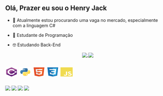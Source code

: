 ## Olá, Prazer eu sou o Henry Jack

  - 🔭 Atualmente estou procurando uma vaga no mercado, especialmente com a linguagem C#
  - 👻 Estudante de Programação
  - 🤓 Estudando Back-End 
  
    <div align="center">
    <a href="https://github.com/jackk-Dev/github-readme-stats">
     <img align="center" src="https://github-readme-stats.vercel.app/api?username=jackk-Dev&show_icons=true&theme=tokyonight" />
    </a>
    <a href="https://github.com/jackk-Dev/github-readme-stats">
     <img align="center" src="https://github-readme-stats.vercel.app/api/top-langs/?username=jackk-Dev&langs_count=8&layout=compact&theme=tokyonight" />
    </a>
    </div>
  
  <div style="display: inline_block"><br>
  <img align="center" alt="jack-Csharp" height="30" width="40" src="https://raw.githubusercontent.com/devicons/devicon/master/icons/csharp/csharp-original.svg">
  <img align="center" alt="jack-Python" height="30" width="40" src="https://raw.githubusercontent.com/devicons/devicon/master/icons/python/python-original.svg">
  <img align="center" alt="jack-HTML" height="30" width="40" src="https://raw.githubusercontent.com/devicons/devicon/master/icons/html5/html5-original.svg">
  <img align="center" alt="jack-CSS" height="30" width="40" src="https://raw.githubusercontent.com/devicons/devicon/master/icons/css3/css3-original.svg">
   <img align="center" alt="jack-Js" height="30" width="40" src="https://raw.githubusercontent.com/devicons/devicon/master/icons/javascript/javascript-plain.svg">
</div>
  
  ##
  
  <div>
  <a href="https://www.linkedin.com/in/henryjackyang" target="_blank"><img src="https://img.shields.io/badge/-LinkedIn-%230077B5?style=for-the-badge&logo=linkedin&logoColor=white" target="_blank"></a>  
  <a href = "mailto:henryjack.pessoal@gmail.com"><img src="https://img.shields.io/badge/Gmail-D14836?style=for-the-badge&logo=gmail&logoColor=white"></a>
  <a href="https://contate.me/jackk-dev" target="_blank"><img src="https://img.shields.io/badge/WhatsApp-25D366?style=for-the-badge&logo=whatsapp&logoColor=white" target="_blank"></a>  
  <a href="https://instagram.com/ouwjack" target="_blank"><img src="https://img.shields.io/badge/-Instagram-%23E4405F?style=for-the-badge&logo=instagram&logoColor=white" target="_blank"></a>
  
  
  <div/>
